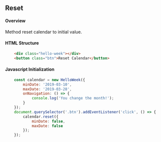 ## Reset

#### Overview
Method reset calendar to initial value.

#### HTML Structure
```html
    <div class="hello-week"></div>
    <button class="btn">Reset Calendar</button>
```

#### Javascript Initialization
```js
    const calendar = new HelloWeek({
        minDate: '2019-03-10',
        maxDate: '2019-03-28',
        onNavigation: () => {
            console.log('You change the month!');
        }
    });
    document.querySelector('.btn').addEventListener('click', () => {
        calendar.reset({
            minDate: false,
            maxDate: false
        });
    });
```
